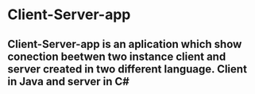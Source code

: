 # Client-Server-app
## Client-Server-app is an aplication which show conection beetwen two instance client and server created in two different language. Client in Java and server in C#
